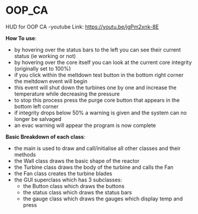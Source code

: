 # OOP_CA
HUD for OOP CA
-youtube Link: https://youtu.be/jgPm2xnk-8E

**How To use**:
 - by hovering over the status bars to the left you can see their current status (ie working or not)
 - by hovering over the core itself you can look at the current core integrity (originally set to 100%)
 - if you click within the meltdown test button in the bottom right corner the meltdown event will begin
 - this event will shut down the turbines one by one and increase the temperature while decreasing the pressure
 - to stop this process press the purge core button that appears in the bottom left corner
 - if integrity drops below 50% a warning is given and the system can no longer be salvaged
 - an evac warning will appear
 the program is now complete

**Basic Breakdown of each class**:
- the main is used to draw and call/initialise all other classes and their methods
- the Wall class draws the basic shape of the reactor
- the Turbine class draws the body of the turbine and calls the Fan
- the Fan class creates the turbine blades
- the GUI superclass which has 3 subclasses:
  - the Button class which draws the buttons
  - the status class which draws the status bars
  - the gauge class which draws the gauges which display temp and press
  

